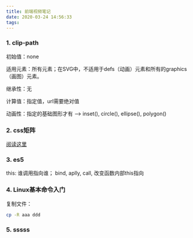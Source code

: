 ```yaml
---
title: 前端视频笔记
date: 2020-03-24 14:56:33
tags:
---
```


### 1. clip-path

初始值：none

适用元素：所有元素；在SVG中，不适用于defs（动画）元素和所有的graphics（画图）元素。

继承性：无

计算值：指定值，url需要绝对值

动画性：指定的基础图形才有 --> inset(), circle(), ellipse(), polygon()

### 2. css矩阵

[阅读这里](https://www.zhangxinxu.com/wordpress/2012/06/css3-transform-matrix-%e7%9f%a9%e9%98%b5/m)

### 3. es5
this: 谁调用指向谁；
bind, aplly, call, 改变函数内部this指向

### 4. Linux基本命令入门
复制文件：
```bash
cp -R aaa ddd
```

### 5. sssss  
